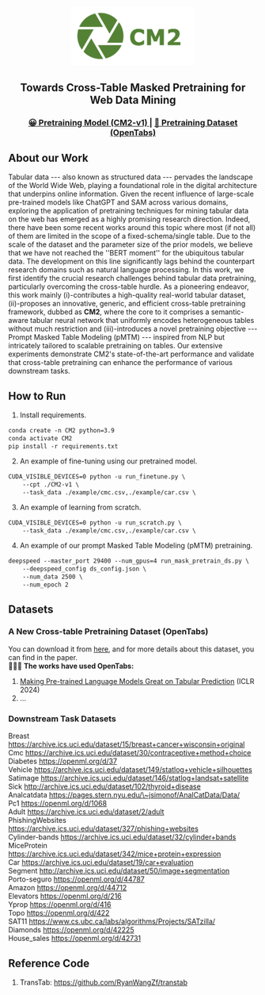 <div align="center">
<img src=./image/logo.png width="250" />
</div>


<div align="center">
  <h2>Towards Cross-Table Masked Pretraining for Web Data Mining</h2>
</div>

<h3 align="center"> 
<a href="https://holyphd-my.sharepoint.com/:f:/g/personal/yc_holyphd_onmicrosoft_com/EvHXPwetLg5MgQX9tQLiFkcBxhPuOhGWx5VP6meMPq2FnA?e=3ci1QI"> 😀 Pretraining Model (CM2-v1) </a> |
<a href="https://holyphd-my.sharepoint.com/:f:/g/personal/yc_holyphd_onmicrosoft_com/EmlUjuSQhiFKo8PvvfrLSTQBZs2s_dTDFU47xb8CZpvvuQ?e=MsTDNL"> 📕 Pretraining Dataset (OpenTabs) </a> 
</h3>
</div>


## About our Work
Tabular data --- also known as structured data --- pervades the landscape of the World Wide Web, playing a foundational role in the digital architecture that underpins online information. Given the recent influence of large-scale pre-trained models like ChatGPT and SAM across various domains, exploring the application of pretraining techniques for mining tabular data on the web has emerged as a highly promising research direction. 
Indeed, there have been some recent works around this topic where most (if not all) of them are limited in the scope of a fixed-schema/single table. 
Due to the scale of the dataset and the parameter size of the prior models, we believe that we have not reached the ''BERT moment'' for the ubiquitous tabular data. The development on this line significantly lags behind the counterpart research domains such as natural language processing.
In this work, we first identify the crucial research challenges behind tabular data pretraining, particularly overcoming the cross-table hurdle. 
As a pioneering endeavor, this work mainly (i)-contributes a high-quality real-world tabular dataset, (ii)-proposes an innovative, generic, and efficient cross-table pretraining framework, dubbed as **CM2**, where the core to it comprises a semantic-aware tabular neural network that uniformly encodes heterogeneous tables without much restriction and (iii)-introduces a novel pretraining objective ---  Prompt Masked Table Modeling (pMTM) --- inspired from NLP but intricately tailored to scalable pretraining on tables. Our extensive experiments demonstrate CM2's state-of-the-art performance and validate that cross-table pretraining can enhance the performance of various downstream tasks.  

## How to Run

1. Install requirements.
```
conda create -n CM2 python=3.9
conda activate CM2
pip install -r requirements.txt
```

2. An example of fine-tuning using our pretrained model.
```
CUDA_VISIBLE_DEVICES=0 python -u run_finetune.py \
    --cpt ./CM2-v1 \
    --task_data ./example/cmc.csv,./example/car.csv \
```

3. An example of learning from scratch.
```
CUDA_VISIBLE_DEVICES=0 python -u run_scratch.py \
    --task_data ./example/cmc.csv,./example/car.csv \
```

4. An example of our prompt Masked Table Modeling (pMTM) pretraining.
```
deepspeed --master_port 29400 --num_gpus=4 run_mask_pretrain_ds.py \
    --deepspeed_config ds_config.json \
    --num_data 2500 \
    --num_epoch 2
```

## Datasets

### A New Cross-table Pretraining Dataset (OpenTabs)

You can download it from [here](https://holyphd-my.sharepoint.com/:f:/g/personal/yc_holyphd_onmicrosoft_com/EmlUjuSQhiFKo8PvvfrLSTQBZs2s_dTDFU47xb8CZpvvuQ?e=MsTDNL), and for more details about this dataset, you can find in the paper.  
🎉🎉🎉 **The works have used OpenTabs:**  
1. [Making Pre-trained Language Models Great on Tabular Prediction](https://openreview.net/pdf?id=anzIzGZuLi) (ICLR 2024)  
2. ...

### Downstream Task Datasets 
Breast https://archive.ics.uci.edu/dataset/15/breast+cancer+wisconsin+original  
Cmc https://archive.ics.uci.edu/dataset/30/contraceptive+method+choice   
Diabetes https://openml.org/d/37  
Vehicle https://archive.ics.uci.edu/dataset/149/statlog+vehicle+silhouettes   
Satimage https://archive.ics.uci.edu/dataset/146/statlog+landsat+satellite  
Sick http://archive.ics.uci.edu/dataset/102/thyroid+disease  
Analcatdata https://pages.stern.nyu.edu/\~jsimonof/AnalCatData/Data/   
Pc1 https://openml.org/d/1068  
Adult https://archive.ics.uci.edu/dataset/2/adult   
PhishingWebsites https://archive.ics.uci.edu/dataset/327/phishing+websites   
Cylinder-bands https://archive.ics.uci.edu/dataset/32/cylinder+bands  
MiceProtein https://archive.ics.uci.edu/dataset/342/mice+protein+expression   
Car https://archive.ics.uci.edu/dataset/19/car+evaluation   
Segment http://archive.ics.uci.edu/dataset/50/image+segmentation   
Porto-seguro https://openml.org/d/44787  
Amazon https://openml.org/d/44712   
Elevators https://openml.org/d/216  
Yprop https://openml.org/d/416  
Topo https://openml.org/d/422   
SAT11 https://www.cs.ubc.ca/labs/algorithms/Projects/SATzilla/   
Diamonds https://openml.org/d/42225   
House_sales https://openml.org/d/42731   



## Reference Code
1. TransTab: https://github.com/RyanWangZf/transtab 